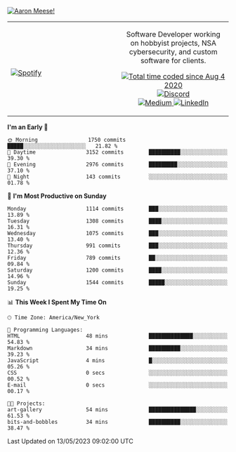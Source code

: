 [![Aaron Meese!](https://user-images.githubusercontent.com/17814535/88975338-a2aabf00-d27f-11ea-963f-8a19608716b4.png)](https://github.com/ajmeese7/readme-ascii "README ASCII")

<!-- Modified from project here: https://github.com/novatorem/novatorem -->
<table width="100%">
  <tr>
  <td width="50%">

&nbsp; <br> [![Spotify](https://ajmeese7.vercel.app/api/spotify)](https://open.spotify.com/user/ajmeese)

  </td>
  <td width="50%">
    <p align="center">
    Software Developer working on hobbyist projects, NSA cybersecurity, and custom software for clients.
    </p>
    <p align="center">
      <a href="https://wakatime.com/@f726891d-3b02-46cd-9b60-e8c59f9e2b14">
        <img src="https://wakatime.com/badge/user/f726891d-3b02-46cd-9b60-e8c59f9e2b14.svg" alt="Total time coded since Aug 4 2020" title="WakaTime" />
      </a>
      <a href="http://link.aaronmeese.com/discord">
        <img src="https://img.shields.io/badge/discord-ajmeese7%234835-369?style=flat-square&logo=discord&logoColor=white&color=purple" alt="Discord" title="Discord">
      </a>
      <br />
      <a href="https://link.aaronmeese.com/medium">
        <img src="https://img.shields.io/badge/medium-ajmeese7-1DB954?style=flat-square&logo=medium&logoColor=white" alt="Medium" title="Medium">
      </a>
      <a href="https://link.aaronmeese.com/linkedin">
        <img src="https://img.shields.io/badge/linkedIn-aaronmeese-1DB954?style=flat-square&logo=linkedin&logoColor=white&color=blue" alt="LinkedIn" title="LinkedIn">
      </a>
    </p>
  </td>

</table>

[//]: <> (The `&nbsp;` is to have Aphelion take up more space)

<!--START_SECTION:waka-->
**I'm an Early 🐤** 

```text
🌞 Morning                1750 commits        █████░░░░░░░░░░░░░░░░░░░░   21.82 % 
🌆 Daytime                3152 commits        ██████████░░░░░░░░░░░░░░░   39.30 % 
🌃 Evening                2976 commits        █████████░░░░░░░░░░░░░░░░   37.10 % 
🌙 Night                  143 commits         ░░░░░░░░░░░░░░░░░░░░░░░░░   01.78 % 
```
📅 **I'm Most Productive on Sunday** 

```text
Monday                   1114 commits        ███░░░░░░░░░░░░░░░░░░░░░░   13.89 % 
Tuesday                  1308 commits        ████░░░░░░░░░░░░░░░░░░░░░   16.31 % 
Wednesday                1075 commits        ███░░░░░░░░░░░░░░░░░░░░░░   13.40 % 
Thursday                 991 commits         ███░░░░░░░░░░░░░░░░░░░░░░   12.36 % 
Friday                   789 commits         ██░░░░░░░░░░░░░░░░░░░░░░░   09.84 % 
Saturday                 1200 commits        ████░░░░░░░░░░░░░░░░░░░░░   14.96 % 
Sunday                   1544 commits        █████░░░░░░░░░░░░░░░░░░░░   19.25 % 
```


📊 **This Week I Spent My Time On** 

```text
🕑︎ Time Zone: America/New_York

💬 Programming Languages: 
HTML                     48 mins             ██████████████░░░░░░░░░░░   54.83 % 
Markdown                 34 mins             ██████████░░░░░░░░░░░░░░░   39.23 % 
JavaScript               4 mins              █░░░░░░░░░░░░░░░░░░░░░░░░   05.26 % 
CSS                      0 secs              ░░░░░░░░░░░░░░░░░░░░░░░░░   00.52 % 
E-mail                   0 secs              ░░░░░░░░░░░░░░░░░░░░░░░░░   00.17 % 

🐱‍💻 Projects: 
art-gallery              54 mins             ███████████████░░░░░░░░░░   61.53 % 
bits-and-bobbles         34 mins             ██████████░░░░░░░░░░░░░░░   38.47 % 
```


 Last Updated on 13/05/2023 09:02:00 UTC
<!--END_SECTION:waka-->
